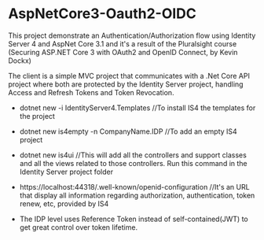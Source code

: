 # AspNetCore3-Oauth2-OIDC
This project demonstrate an Authentication/Authorization flow using Identity Server 4 and AspNet Core 3.1 and it's a result of the Pluralsight course (Securing ASP.NET Core 3 with OAuth2 and OpenID Connect, by Kevin Dockx)

The client is a simple MVC project that communicates with a .Net Core API project where both are protected by the Identity Server project, handling Access and Refresh Tokens and Token Revocation.

* dotnet new -i IdentityServer4.Templates  //To install IS4 the templates for the project
* dotnet new is4empty -n CompanyName.IDP   //To add an empty IS4 project
* dotnet new is4ui //This will add all the controllers and support classes and all the views related to those controllers. Run this command in the Identity Server project folder

* https://localhost:44318/.well-known/openid-configuration //It's an URL that display all information regarding authorization, authentication, token renew, etc, provided by IS4

* The IDP level uses Reference Token instead of self-contained(JWT) to get great control over token lifetime.

